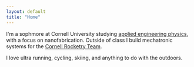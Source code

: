 ```yaml
---
layout: default
title: "Home"
---
```


I'm a sophmore at Cornell University studying [applied engineering physics](https://www.aep.cornell.edu/aep), with a focus on nanofabrication. Outside of class I build mechatronic systems for the [Cornell Rocketry Team](https://cornellrocketryteam.com/).

I love ultra running, cycling, skiing, and anything to do with the outdoors.